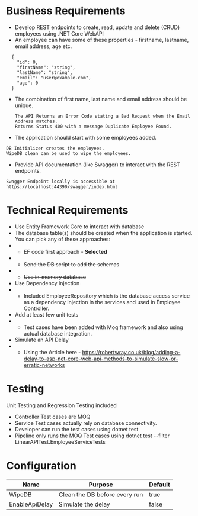 # Business Requirements

* Develop REST endpoints to create, read, update and delete (CRUD) employees using .NET Core WebAPI
* An employee can have some of these properties - firstname, lastname, email address, age etc.
```
  {
    "id": 0,
    "firstName": "string",
    "lastName": "string",
    "email": "user@example.com",
    "age": 0
  }
```
* The combination of first name, last name and email address should be unique.
	```
	The API Returns an Error Code stating a Bad Request when the Email Address matches.
	Returns Status 400 with a message Duplicate Employee Found.
	```
* The application should start with some employees added.
```
DB Initializer creates the employees. 
WipeDB clean can be used to wipe the employees.
```
* Provide API documentation (like Swagger) to interact with the REST endpoints.
```
Swagger Endpoint locally is accessible at https://localhost:44390/swagger/index.html
```

# Technical Requirements

* Use Entity Framework Core to interact with database
* The database table(s) should be created when the application is started. You can pick any of these approaches:
* * EF code first approach - **Selected**
* * <s>Send the DB script to add the schemas</s>
* * <s>Use in-memory database</s>
* Use Dependency Injection
* * Included EmployeeRepository which is the database access service as a dependency injection in the services and used in Employee Controller.
* Add at least few unit tests
* * Test cases have been added with Moq framework and also using actual database integration.
* Simulate an API Delay
* * Using the Article here - https://robertwray.co.uk/blog/adding-a-delay-to-asp-net-core-web-api-methods-to-simulate-slow-or-erratic-networks

# Testing 
Unit Testing and Regression Testing included
* Controller Test cases are MOQ
* Service Test cases actually rely on database connectivity.
* Developer can run the test cases using dotnet test
* Pipeline only runs the MOQ Test cases using dotnet test --filter LinearAPITest.EmployeeServiceTests

# Configuration
| Name | Purpose | Default |
| -- | -- | -- |
| WipeDB | Clean the DB before every run | true |
| EnableApiDelay | Simulate the delay | false|

